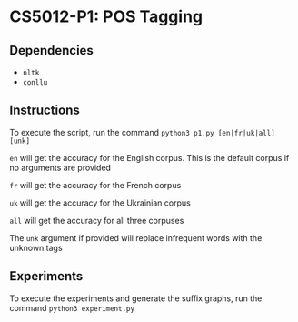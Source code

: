 # CS5012-P1: POS Tagging

## Dependencies
- `nltk`
- `conllu`

## Instructions

To execute the script, run the command `python3 p1.py [en|fr|uk|all] [unk]`

`en` will get the accuracy for the English corpus. This is the default corpus if no arguments are provided

`fr` will get the accuracy for the French corpus

`uk` will get the accuracy for the Ukrainian corpus

`all` will get the accuracy for all three corpuses

The `unk` argument if provided will replace infrequent words with the unknown tags

## Experiments

To execute the experiments and generate the suffix graphs, run the command `python3 experiment.py`
